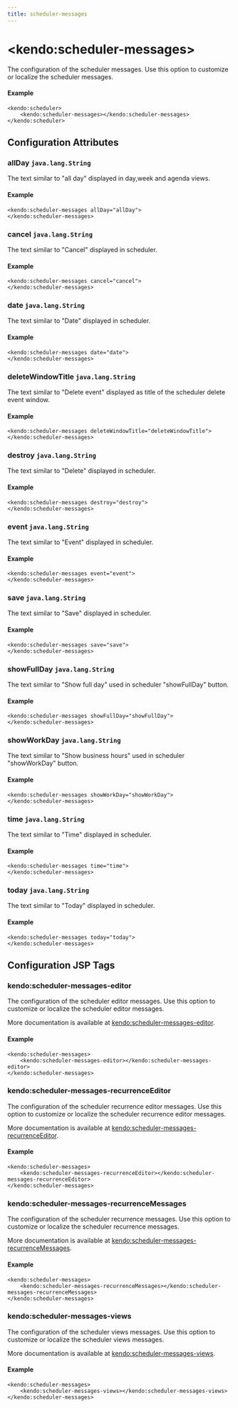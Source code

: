 ```yaml
---
title: scheduler-messages
---
```


# \<kendo:scheduler-messages\>

The configuration of the scheduler messages. Use this option to customize or localize the scheduler messages.

#### Example
    <kendo:scheduler>
        <kendo:scheduler-messages></kendo:scheduler-messages>
    </kendo:scheduler>

## Configuration Attributes

### allDay `java.lang.String`

The text similar to "all day" displayed in day,week and agenda views.

#### Example
    <kendo:scheduler-messages allDay="allDay">
    </kendo:scheduler-messages>

### cancel `java.lang.String`

The text similar to "Cancel" displayed in scheduler.

#### Example
    <kendo:scheduler-messages cancel="cancel">
    </kendo:scheduler-messages>

### date `java.lang.String`

The text similar to "Date" displayed in scheduler.

#### Example
    <kendo:scheduler-messages date="date">
    </kendo:scheduler-messages>

### deleteWindowTitle `java.lang.String`

The text similar to "Delete event" displayed as title of the scheduler delete event window.

#### Example
    <kendo:scheduler-messages deleteWindowTitle="deleteWindowTitle">
    </kendo:scheduler-messages>

### destroy `java.lang.String`

The text similar to "Delete" displayed in scheduler.

#### Example
    <kendo:scheduler-messages destroy="destroy">
    </kendo:scheduler-messages>

### event `java.lang.String`

The text similar to "Event" displayed in scheduler.

#### Example
    <kendo:scheduler-messages event="event">
    </kendo:scheduler-messages>

### save `java.lang.String`

The text similar to "Save" displayed in scheduler.

#### Example
    <kendo:scheduler-messages save="save">
    </kendo:scheduler-messages>

### showFullDay `java.lang.String`

The text similar to "Show full day" used in scheduler "showFullDay" button.

#### Example
    <kendo:scheduler-messages showFullDay="showFullDay">
    </kendo:scheduler-messages>

### showWorkDay `java.lang.String`

The text similar to "Show business hours" used in scheduler "showWorkDay" button.

#### Example
    <kendo:scheduler-messages showWorkDay="showWorkDay">
    </kendo:scheduler-messages>

### time `java.lang.String`

The text similar to "Time" displayed in scheduler.

#### Example
    <kendo:scheduler-messages time="time">
    </kendo:scheduler-messages>

### today `java.lang.String`

The text similar to "Today" displayed in scheduler.

#### Example
    <kendo:scheduler-messages today="today">
    </kendo:scheduler-messages>


##  Configuration JSP Tags

### kendo:scheduler-messages-editor

The configuration of the scheduler editor messages. Use this option to customize or localize the scheduler editor messages.

More documentation is available at [kendo:scheduler-messages-editor](/api/wrappers/jsp/scheduler/messages-editor).

#### Example

    <kendo:scheduler-messages>
        <kendo:scheduler-messages-editor></kendo:scheduler-messages-editor>
    </kendo:scheduler-messages>

### kendo:scheduler-messages-recurrenceEditor

The configuration of the scheduler recurrence editor messages. Use this option to customize or localize the scheduler recurrence editor messages.

More documentation is available at [kendo:scheduler-messages-recurrenceEditor](/api/wrappers/jsp/scheduler/messages-recurrenceeditor).

#### Example

    <kendo:scheduler-messages>
        <kendo:scheduler-messages-recurrenceEditor></kendo:scheduler-messages-recurrenceEditor>
    </kendo:scheduler-messages>

### kendo:scheduler-messages-recurrenceMessages

The configuration of the scheduler recurrence messages. Use this option to customize or localize the scheduler recurrence messages.

More documentation is available at [kendo:scheduler-messages-recurrenceMessages](/api/wrappers/jsp/scheduler/messages-recurrencemessages).

#### Example

    <kendo:scheduler-messages>
        <kendo:scheduler-messages-recurrenceMessages></kendo:scheduler-messages-recurrenceMessages>
    </kendo:scheduler-messages>

### kendo:scheduler-messages-views

The configuration of the scheduler views messages. Use this option to customize or localize the scheduler views messages.

More documentation is available at [kendo:scheduler-messages-views](/api/wrappers/jsp/scheduler/messages-views).

#### Example

    <kendo:scheduler-messages>
        <kendo:scheduler-messages-views></kendo:scheduler-messages-views>
    </kendo:scheduler-messages>

